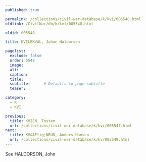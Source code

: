 ```yaml
---
published: true

permalink: /collections/civil-war-database/k/kvi/005548.html
oldlink: /CivilWar/db/k/kvi/005548.html

oldid: 005548

title: KVILEKVAL, Johan Haldorsen

pagelist:
  exclude: false
  order: 5548
  image: 
  alt:
  caption:
  title:
  subtitle:      # Defaults to page subtitle
  teaser:

category: 
  - K 
  - KVI

previous:
  title: KVIEN, Tosten
  url: /collections/civil-war-database/k/kvi/005547.html  
next:
  title: KV&AElig;NRUD, Anders Hansen
  url: /collections/civil-war-database/k/kv/005549.html   
---
```

See HALDORSON, John